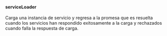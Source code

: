 #### serviceLoader

Carga una instancia de servicio y regresa a la promesa que es resuelta cuando los servicios han respondido exitosamente a la carga y rechazados cuando falla la respuesta de carga.
